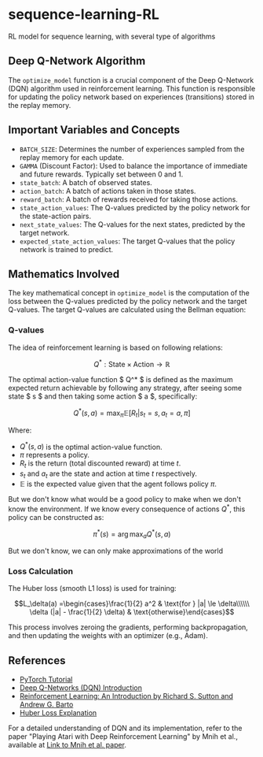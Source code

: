 # sequence-learning-RL
RL model for sequence learning, with several type of algorithms

## Deep Q-Network Algorithm
The `optimize_model` function is a crucial component of the Deep Q-Network (DQN) algorithm used in reinforcement learning. This function is responsible for updating the policy network based on experiences (transitions) stored in the replay memory.

## Important Variables and Concepts

- `BATCH_SIZE`: Determines the number of experiences sampled from the replay memory for each update.
- `GAMMA` (Discount Factor): Used to balance the importance of immediate and future rewards. Typically set between 0 and 1.
- `state_batch`: A batch of observed states.
- `action_batch`: A batch of actions taken in those states.
- `reward_batch`: A batch of rewards received for taking those actions.
- `state_action_values`: The Q-values predicted by the policy network for the state-action pairs.
- `next_state_values`: The Q-values for the next states, predicted by the target network.
- `expected_state_action_values`: The target Q-values that the policy network is trained to predict.

## Mathematics Involved

The key mathematical concept in `optimize_model` is the computation of the loss between the Q-values predicted by the policy network and the target Q-values. The target Q-values are calculated using the Bellman equation:

### Q-values
The idea of reinforcement learning is based on following relations:

$$ Q^* : \text{State} \times \text{Action} \rightarrow \mathbb{R} $$

The optimal action-value function  $ Q^*  $ is defined as the maximum expected return achievable by following any strategy, after seeing some state  $ s  $ and then taking some action  $ a  $, specifically:

$$ Q^*(s, a) = \max_{\pi} \mathbb{E} [R_t | s_t = s, a_t = a, \pi] $$

Where:
- $Q^*(s, a)$ is the optimal action-value function.
-  $\pi$ represents a policy.
-  $R_t$ is the return (total discounted reward) at time  $t$.
-  $s_t$ and $a_t$ are the state and action at time  $t$ respectively.
-  $\mathbb{E}$ is the expected value given that the agent follows policy  $\pi$.

But we don't know what would be a good policy to make when we don't know the environment. If we know every consequence of actions $Q^*$, this policy can be constructed as:

$$ \pi^* (s) = \arg\max_a Q^*(s, a) $$

But we don't know, we can only make approximations of the world

### Loss Calculation

The Huber loss (smooth L1 loss) is used for training:

$$L_\delta(a) =\begin{cases}\frac{1}{2} a^2 & \text{for } |a| \le \delta\\\\\\ \delta (|a| - \frac{1}{2} \delta) & \text{otherwise}\end{cases}$$


This process involves zeroing the gradients, performing backpropagation, and then updating the weights with an optimizer (e.g., Adam).


## References
- [PyTorch Tutorial](https://pytorch.org/tutorials/intermediate/reinforcement_q_learning.html)
- [Deep Q-Networks (DQN) Introduction](https://example-link-to-dqn-intro.com)
- [Reinforcement Learning: An Introduction by Richard S. Sutton and Andrew G. Barto](https://example-link-to-sutton-barto-book.com)
- [Huber Loss Explanation](https://example-link-to-huber-loss.com)

For a detailed understanding of DQN and its implementation, refer to the paper "Playing Atari with Deep Reinforcement Learning" by Mnih et al., available at [Link to Mnih et al. paper](https://example-link-to-mnih-paper.com).